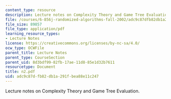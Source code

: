 ```yaml
---
content_type: resource
description: Lecture notes on Complexity Theory and Game Tree Evaluation.
file: /courses/6-856j-randomized-algorithms-fall-2002/adc9c87dfb82db1a291fbea88e11c247_n2.pdf
file_size: 89857
file_type: application/pdf
learning_resource_types:
- Lecture Notes
license: https://creativecommons.org/licenses/by-nc-sa/4.0/
ocw_type: OCWFile
parent_title: Lecture Notes
parent_type: CourseSection
parent_uid: 8d3bdf99-82fb-17ae-11d8-85e1d32b7611
resourcetype: Document
title: n2.pdf
uid: adc9c87d-fb82-db1a-291f-bea88e11c247
---
```

Lecture notes on Complexity Theory and Game Tree Evaluation.